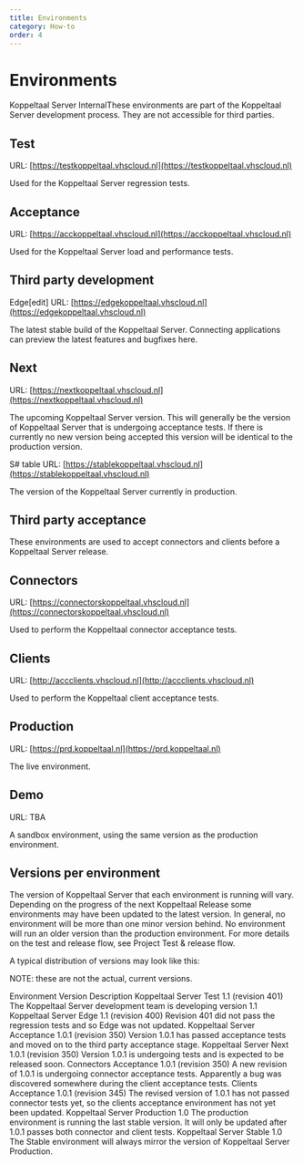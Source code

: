 ```yaml
---
title: Environments
category: How-to
order: 4
---
```


# Environments

Koppeltaal Server InternalThese environments are part of the Koppeltaal Server development process. They are not accessible for third parties.

## Test

URL: [https://testkoppeltaal.vhscloud.nl](https://testkoppeltaal.vhscloud.nl)

Used for the Koppeltaal Server regression tests.

## Acceptance

URL: [https://acckoppeltaal.vhscloud.nl](https://acckoppeltaal.vhscloud.nl)

Used for the Koppeltaal Server load and performance tests.

## Third party development

Edge\[edit\] URL: [https://edgekoppeltaal.vhscloud.nl](https://edgekoppeltaal.vhscloud.nl)

The latest stable build of the Koppeltaal Server. Connecting applications can preview the latest features and bugfixes here.

## Next

URL: [https://nextkoppeltaal.vhscloud.nl](https://nextkoppeltaal.vhscloud.nl)

The upcoming Koppeltaal Server version. This will generally be the version of Koppeltaal Server that is undergoing acceptance tests. If there is currently no new version being accepted this version will be identical to the production version.

S\# table URL: [https://stablekoppeltaal.vhscloud.nl](https://stablekoppeltaal.vhscloud.nl)

The version of the Koppeltaal Server currently in production.

## Third party acceptance

These environments are used to accept connectors and clients before a Koppeltaal Server release.

## Connectors

URL: [https://connectorskoppeltaal.vhscloud.nl](https://connectorskoppeltaal.vhscloud.nl)

Used to perform the Koppeltaal connector acceptance tests.

## Clients

URL: [http://accclients.vhscloud.nl](http://accclients.vhscloud.nl)

Used to perform the Koppeltaal client acceptance tests.

## Production

URL: [https://prd.koppeltaal.nl](https://prd.koppeltaal.nl)

The live environment.

## Demo

URL: TBA

A sandbox environment, using the same version as the production environment.

## Versions per environment

The version of Koppeltaal Server that each environment is running will vary. Depending on the progress of the next Koppeltaal Release some environments may have been updated to the latest version. In general, no environment will be more than one minor version behind. No environment will run an older version than the production environment. For more details on the test and release flow, see Project Test & release flow.

A typical distribution of versions may look like this:

NOTE: these are not the actual, current versions.

Environment Version Description Koppeltaal Server Test 1.1 \(revision 401\) The Koppeltaal Server development team is developing version 1.1 Koppeltaal Server Edge 1.1 \(revision 400\) Revision 401 did not pass the regression tests and so Edge was not updated. Koppeltaal Server Acceptance 1.0.1 \(revision 350\) Version 1.0.1 has passed acceptance tests and moved on to the third party acceptance stage. Koppeltaal Server Next 1.0.1 \(revision 350\) Version 1.0.1 is undergoing tests and is expected to be released soon. Connectors Acceptance 1.0.1 \(revision 350\) A new revision of 1.0.1 is undergoing connector acceptance tests. Apparently a bug was discovered somewhere during the client acceptance tests. Clients Acceptance 1.0.1 \(revision 345\) The revised version of 1.0.1 has not passed connector tests yet, so the clients acceptance environment has not yet been updated. Koppeltaal Server Production 1.0 The production environment is running the last stable version. It will only be updated after 1.0.1 passes both connector and client tests. Koppeltaal Server Stable 1.0 The Stable environment will always mirror the version of Koppeltaal Server Production.

